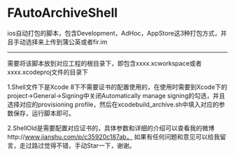 # FAutoArchiveShell
ios自动打包的脚本，包含Development，AdHoc，AppStore这3种打包方式，并且手动选择来上传到蒲公英或者fir.im
____

需要将该脚本放到对应工程的根目录下，即包含xxxx.xcworkspace或者xxxx.xcodeproj文件的目录下  

1.Shell文件下是Xcode 8下不需要证书的配置使用的，在使用时需要到Xcode下的project->General->Signing中关闭Automatically manage signing的勾选，并且选择对应的provisioning profile，然后在xcodebuild_archive.sh中填入对应的参数保存，运行脚本即可。

2.ShellOld是需要配置对应证书的，具体参数和详细的介绍可以查看我的微博http://www.jianshu.com/p/c35920c187ab， 如果有任何问题和意见可以给我留言，走过路过觉得不错，手动Star一下，谢谢。


